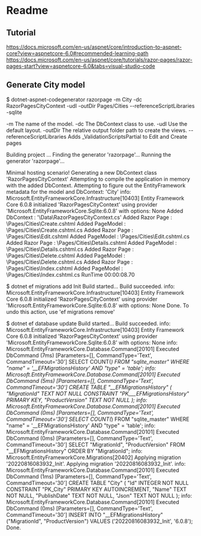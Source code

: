 # Readme 

## Tutorial

https://docs.microsoft.com/en-us/aspnet/core/introduction-to-aspnet-core?view=aspnetcore-6.0#recommended-learning-path
  https://docs.microsoft.com/en-us/aspnet/core/tutorials/razor-pages/razor-pages-start?view=aspnetcore-6.0&tabs=visual-studio-code

## Generate City model

$ dotnet-aspnet-codegenerator razorpage -m City -dc RazorPagesCityContext -udl -outDir Pages/Cities --referenceScriptLibraries -sqlite

-m	                        The name of the model.
-dc	                        The DbContext class to use.
-udl	                    Use the default layout.
-outDir	                    The relative output folder path to create the views.
--referenceScriptLibraries	Adds _ValidationScriptsPartial to Edit and Create pages

Building project ...
Finding the generator 'razorpage'...
Running the generator 'razorpage'...

Minimal hosting scenario!
Generating a new DbContext class 'RazorPagesCityContext'
Attempting to compile the application in memory with the added DbContext.
Attempting to figure out the EntityFramework metadata for the model and DbContext: 'City'
info: Microsoft.EntityFrameworkCore.Infrastructure[10403]
      Entity Framework Core 6.0.8 initialized 'RazorPagesCityContext' using provider 'Microsoft.EntityFrameworkCore.Sqlite:6.0.8' with options: None
Added DbContext : '\Data\RazorPagesCityContext.cs'
Added Razor Page : \Pages/Cities\Create.cshtml
Added PageModel : \Pages/Cities\Create.cshtml.cs
Added Razor Page : \Pages/Cities\Edit.cshtml
Added PageModel : \Pages/Cities\Edit.cshtml.cs
Added Razor Page : \Pages/Cities\Details.cshtml
Added PageModel : \Pages/Cities\Details.cshtml.cs
Added Razor Page : \Pages/Cities\Delete.cshtml
Added PageModel : \Pages/Cities\Delete.cshtml.cs
Added Razor Page : \Pages/Cities\Index.cshtml
Added PageModel : \Pages/Cities\Index.cshtml.cs
RunTime 00:00:08.70

$ dotnet ef migrations add Init
Build started...
Build succeeded.
info: Microsoft.EntityFrameworkCore.Infrastructure[10403]
      Entity Framework Core 6.0.8 initialized 'RazorPagesCityContext' using provider 'Microsoft.EntityFrameworkCore.Sqlite:6.0.8' with options: None
Done. To undo this action, use 'ef migrations remove'

$ dotnet ef database update
Build started...
Build succeeded.
info: Microsoft.EntityFrameworkCore.Infrastructure[10403]
      Entity Framework Core 6.0.8 initialized 'RazorPagesCityContext' using provider 'Microsoft.EntityFrameworkCore.Sqlite:6.0.8' with options: None
info: Microsoft.EntityFrameworkCore.Database.Command[20101]
      Executed DbCommand (7ms) [Parameters=[], CommandType='Text', CommandTimeout='30']
      SELECT COUNT(*) FROM "sqlite_master" WHERE "name" = '__EFMigrationsHistory' AND "type" = 'table';
info: Microsoft.EntityFrameworkCore.Database.Command[20101]
      Executed DbCommand (5ms) [Parameters=[], CommandType='Text', CommandTimeout='30']
      CREATE TABLE "__EFMigrationsHistory" (
          "MigrationId" TEXT NOT NULL CONSTRAINT "PK___EFMigrationsHistory" PRIMARY KEY,
          "ProductVersion" TEXT NOT NULL
      );
info: Microsoft.EntityFrameworkCore.Database.Command[20101]
      Executed DbCommand (0ms) [Parameters=[], CommandType='Text', CommandTimeout='30']
      SELECT COUNT(*) FROM "sqlite_master" WHERE "name" = '__EFMigrationsHistory' AND "type" = 'table';
info: Microsoft.EntityFrameworkCore.Database.Command[20101]
      Executed DbCommand (0ms) [Parameters=[], CommandType='Text', CommandTimeout='30']
      SELECT "MigrationId", "ProductVersion"
      FROM "__EFMigrationsHistory"
      ORDER BY "MigrationId";
info: Microsoft.EntityFrameworkCore.Migrations[20402]
      Applying migration '20220816083932_Init'.
Applying migration '20220816083932_Init'.
info: Microsoft.EntityFrameworkCore.Database.Command[20101]
      Executed DbCommand (1ms) [Parameters=[], CommandType='Text', CommandTimeout='30']
      CREATE TABLE "City" (
          "Id" INTEGER NOT NULL CONSTRAINT "PK_City" PRIMARY KEY AUTOINCREMENT,
          "Name" TEXT NOT NULL,
          "PublishDate" TEXT NOT NULL,
          "Json" TEXT NOT NULL
      );
info: Microsoft.EntityFrameworkCore.Database.Command[20101]
      Executed DbCommand (0ms) [Parameters=[], CommandType='Text', CommandTimeout='30']
      INSERT INTO "__EFMigrationsHistory" ("MigrationId", "ProductVersion")
      VALUES ('20220816083932_Init', '6.0.8');
Done.

